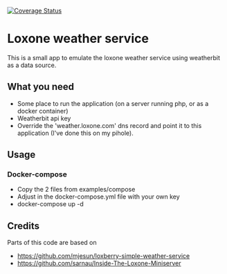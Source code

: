 [![Coverage Status](https://coveralls.io/repos/github/jimmycleuren/loxone-weather-service/badge.svg?branch=master)](https://coveralls.io/github/jimmycleuren/loxone-weather-service?branch=master)

# Loxone weather service

This is a small app to emulate the loxone weather service using weatherbit as a data source.

## What you need
- Some place to run the application (on a server running php, or as a docker container)
- Weatherbit api key
- Override the 'weather.loxone.com' dns record and point it to this application (I've done this on my pihole).

## Usage
### Docker-compose
- Copy the 2 files from examples/compose
- Adjust <weatherbit-key> in the docker-compose.yml file with your own key
- docker-compose up -d

## Credits
Parts of this code are based on
- https://github.com/mjesun/loxberry-simple-weather-service
- https://github.com/sarnau/Inside-The-Loxone-Miniserver
